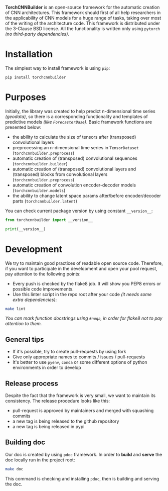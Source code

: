**TorchCNNBuilder** is an open-source framework for the automatic creation of CNN architectures.
This framework should first of all help researchers in the applicability of CNN models for a huge range of tasks,
taking over most of the writing of the architecture code. This framework is distributed under the 3-Clause BSD license.
All the functionality is written only using `pytorch` *(no third-party dependencies)*.

# Installation

The simplest way to install framework is using `pip`:
```
pip install torchcnnbuilder
```

# Purposes 

Initially, the library was created to help predict n-dimensional time series *(geodata)*, so there is a corresponding functionality and templates of predictive models *(like `ForecasterBase`)*.
Basic framework functions are presented below: 

- the ability to calculate the size of tensors after (transposed) convolutional layers
- preprocessing an n-dimensional time series in `TensorDataset` (`torchcnnbuilder.preprocess`)
- automatic creation of (transposed) convolutional sequences (`torchcnnbuilder.builder`)
- automatic creation of (transposed) convolutional layers and (transposed) blocks from convolutional layers (`torchcnnbuilder.preprocess`)
- automatic creation of convolution encoder-decoder models (`torchcnnbuilder.models`)
- the ability to change latent space params after/before encoder/decoder parts (`torchcnnbuilder.latent`)

You can check current package version by using constant `__version__`:
```python
from torchcnnbuilder import __version__

print(__version__)
```

# Development

We try to maintain good practices of readable open source code. 
Therefore, if you want to participate in the development and open your pool request, pay attention to the following points:
- Every push is checked by the flake8 job. It will show you PEP8 errors or possible code improvements.
- Use this linter script in the repo root after your code *(it needs some extra dependencies)*:

```bash
make lint
```
*You can mark function docstrings using `#noqa`, in order for flake8 not to pay attention to them.*

## General tips

- If it's possible, try to create pull-requests by using fork
- Give only appropriate names to commits / issues / pull-requests
- It's better to use `pyenv`, `conda` or some different options of python environments in order to develop

## Release process

Despite the fact that the framework is very small, we want to maintain its consistency. 
The release procedure looks like this:

- pull-request is approved by maintainers and merged with squashing commits
- a new tag is being released to the github repository
- a new tag is being released in pypi

## Building doc 

Our doc is created by using `pdoc` framework. In order to **build** and **serve** 
the doc locally run in the project root:
```sh
make doc
```
This command is checking and installing `pdoc`, then is building and serving the doc.
